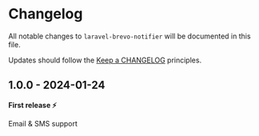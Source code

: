 # Changelog

All notable changes to `laravel-brevo-notifier` will be documented in this file.

Updates should follow the [Keep a CHANGELOG](http://keepachangelog.com/) principles.

## 1.0.0 - 2024-01-24

**First release ⚡️**

Email & SMS support
